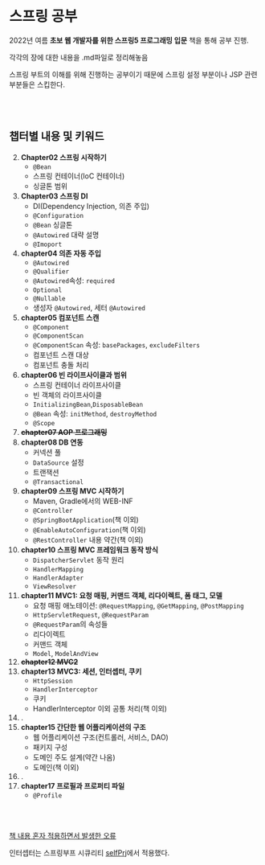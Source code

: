 # 스프링 공부

2022년 여름 **초보 웹 개발자를 위한 스프링5 프로그래밍 입문** 책을 통해 공부 진행.

각각의 장에 대한 내용을 .md파일로 정리해놓음

스프링 부트의 이해를 위해 진행하는 공부이기 때문에 스프링 설정 부분이나 JSP 관련 부분들은 스킵한다.

<br>
<br>


## 챕터별 내용 및 키워드

2. **Chapter02 스프링 시작하기**<br>
    * `@Bean` 
    * 스프링 컨테이너(IoC 컨테이너)
    * 싱글톤 범위
3. **Chapter03 스프링 DI**<br>
    * DI(Dependency Injection, 의존 주입)
    * `@Configuration`
    * `@Bean` 싱글톤
    * `@Autowired` 대략 설명
    * `@Imoport`
4. **chapter04 의존 자동 주입**<br>
    * `@Autowired`
    * `@Qualifier`
    * `@Autowired`속성: `required`
    * `Optional`
    * `@Nullable`
    * 생성자 `@Autowired`, 세터 `@Autowired`
5. **chapter05 컴포넌트 스캔**<br>
    * `@Component`
    * `@ComponentScan`
    * `@ComponentScan` 속성: `basePackages`, `excludeFilters`
    * 컴포넌트 스캔 대상
    * 컴포넌트 충돌 처리
6. **chapter06 빈 라이프사이클과 범위**<br>
    * 스프링 컨테이너 라이프사이클
    * 빈 객체의 라이프사이클
    * `InitializingBean`,`DisposableBean`
    * `@Bean` 속성: `initMethod`, `destroyMethod`
    * `@Scope`
7. **~~chapter07 AOP 프로그래밍~~**<br>
8. **chapter08 DB 연동**<br>
    * 커넥션 풀
    * `DataSource` 설정
    * 트랜잭션
    * `@Transactional`
9. **chapter09 스프링 MVC 시작하기**<br>
    * Maven, Gradle에서의 WEB-INF
    * `@Controller`
    * `@SpringBootApplication`(책 이외)
    * `@EnableAutoConfiguration`(책 이외)
    * `@RestController` 내용 약간(책 이외)
10. **chapter10 스프링 MVC 프레임워크 동작 방식**<br>
    * `DispatcherServlet` 동작 원리
    * `HandlerMapping` 
    * `HandlerAdapter`
    * `ViewResolver`
11. **chapter11 MVC1: 요청 매핑, 커맨드 객체, 리다이렉트, 폼 태그, 모델**<br>
    * 요청 매핑 애노테이션: `@RequestMapping`, `@GetMapping`, `@PostMapping`
    * `HttpServletRequest`, `@RequestParam`
    * `@RequestParam`의 속성들
    * 리다이렉트
    * 커맨드 객체
    * `Model`, `ModelAndView`
12. **~~chapter12 MVC2~~**<br>
13. **chapter13 MVC3: 세션, 인터셉터, 쿠키**<br>
    * `HttpSession`
    * `HandlerInterceptor`
    * 쿠키
    * HandlerInterceptor 이외 공통 처리(책 이외)
14. . <br>
15. **chapter15 간단한 웹 어플리케이션의 구조**<br>
    * 웹 어플리케이션 구조(컨트롤러, 서비스, DAO)
    * 패키지 구성
    * 도메인 주도 설계(약간 나옴)
    * 도메인(책 이외)
16. . <br>
17. **chapter17 프로필과 프로퍼티 파일**<br>
    * `@Profile`

<br>
<br>

[책 내용 혼자 적용하면서 발생한 오류](source_code/demo/src/main/java/com/example/demo/toyprj/README.md)


인터셉터는 스프링부프 시큐리티 [selfPrj](../Springboot%20%EC%8B%9C%ED%81%90%EB%A6%AC%ED%8B%B0/src/selfPrj/)에서 적용했다.
<br>

